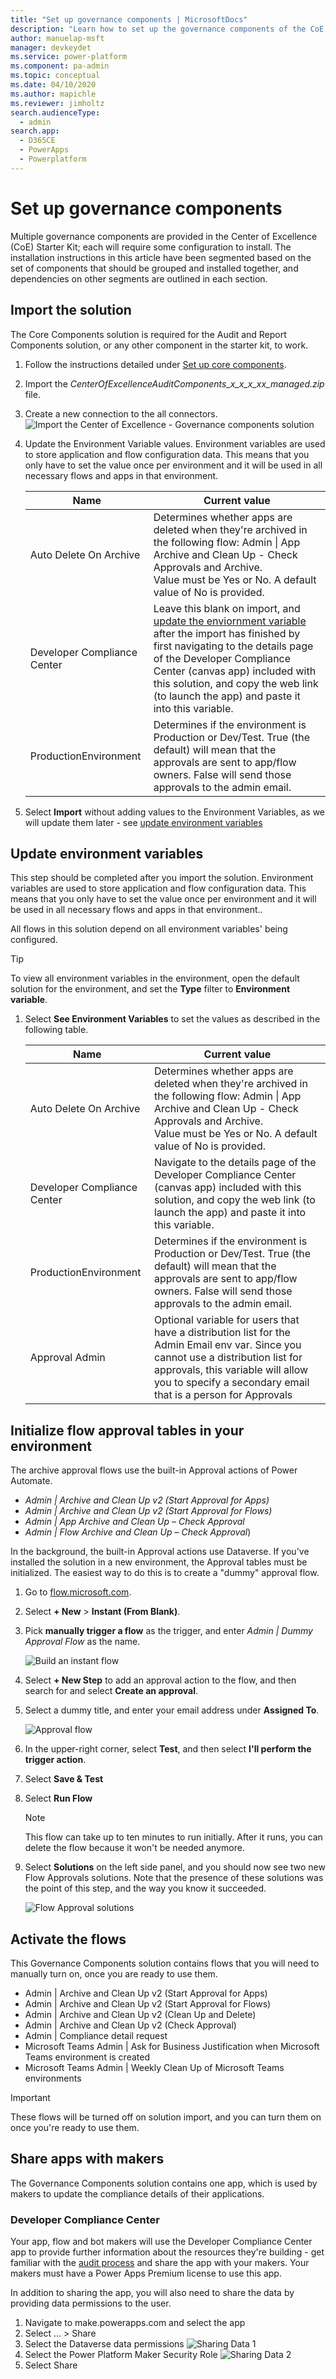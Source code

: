 ```yaml
---
title: "Set up governance components | MicrosoftDocs"
description: "Learn how to set up the governance components of the CoE Starter Kit"
author: manuelap-msft
manager: devkeydet
ms.service: power-platform
ms.component: pa-admin
ms.topic: conceptual
ms.date: 04/10/2020
ms.author: mapichle
ms.reviewer: jimholtz
search.audienceType: 
  - admin
search.app: 
  - D365CE
  - PowerApps
  - Powerplatform
---
```


# Set up governance components

Multiple governance components are provided in the Center of Excellence (CoE) Starter Kit; each will require some configuration to install. The installation instructions in this article have been segmented based on the set of components that should be grouped and installed together, and dependencies on other segments are outlined in each section.

## Import the solution

The Core Components solution is required for the Audit and Report Components solution, or any other component in the starter kit, to work.

1. Follow the instructions detailed under [Set up core components](setup-core-components.md).

1. Import the *CenterOfExcellenceAuditComponents_x_x_x_xx_managed.zip* file.
1. Create a new connection to the all connectors.
    ![Import the Center of Excellence - Governance components solution](media/msig-import.png "Import the Center of Excellence - Governance components solution")
1. Update the Environment Variable values. Environment variables are used to store application and flow configuration data. This means that you only have to set the value once per environment and it will be used in all necessary flows and apps in that environment.

    | Name | Current value |
   |------|---------------|
   | Auto Delete On Archive | Determines whether apps are deleted when they're archived in the following flow: Admin \| App Archive and Clean Up - Check Approvals and Archive. <br> Value must be Yes or No. A default value of No is provided. |
   | Developer Compliance Center         | Leave this blank on import, and [update the enviornment variable](#update-environment-variables) after the import has finished by first navigating to the details page of the Developer Compliance Center (canvas app) included with this solution, and copy the web link (to launch the app) and paste it into this variable.  |
   | ProductionEnvironment | Determines if the environment is Production or Dev/Test. True (the default) will mean that the approvals are sent to app/flow owners. False will send those approvals to the admin email. |

1. Select **Import** without adding values to the Environment Variables, as we will update them later - see [update environment variables](#update-environment-variables)

## Update environment variables

This step should be completed after you import the solution. Environment variables are used to store application and flow configuration data. This means that you only have to set the value once per environment and it will be used in all necessary flows and apps in that environment..

All flows in this solution depend on all environment variables' being configured.

>[!TIP]
>To view all environment variables in the environment, open the default solution for the environment, and set the **Type** filter to **Environment variable**.

1. Select **See Environment Variables** to set the values as described in the following table.

   | Name | Current value |
   |------|---------------|
   | Auto Delete On Archive | Determines whether apps are deleted when they're archived in the following flow: Admin \| App Archive and Clean Up - Check Approvals and Archive. <br> Value must be Yes or No. A default value of No is provided. |
   | Developer Compliance Center         | Navigate to the details page of the Developer Compliance Center (canvas app) included with this solution, and copy the web link (to launch the app) and paste it into this variable.  |
   | ProductionEnvironment | Determines if the environment is Production or Dev/Test. True (the default) will mean that the approvals are sent to app/flow owners. False will send those approvals to the admin email. |
   | Approval Admin | Optional variable for users that have a distribution list for the Admin Email env var. Since you cannot use a distribution list for approvals, this variable will allow you to specify a secondary email that is a person for Approvals |

## Initialize flow approval tables in your environment

The archive approval flows use the built-in Approval actions of Power Automate.

- *Admin \| Archive and Clean Up v2 (Start Approval for Apps)*
- *Admin \| Archive and Clean Up v2 (Start Approval for Flows)*
- *Admin \| App Archive and Clean Up – Check Approval*
- *Admin \| Flow Archive and Clean Up – Check Approval*)

 In the background, the built-in Approval actions use Dataverse. If you've installed the solution in a new environment, the Approval tables must be initialized. The easiest way to do this is to create a "dummy" approval flow.

1. Go to [flow.microsoft.com](https://flow.microsoft.com).

1. Select **+ New** > **Instant (From Blank)**.

1. Pick **manually trigger a flow** as the trigger, and enter *Admin \| Dummy Approval Flow* as the name.
   
   ![Build an instant flow](media/coe14.png "Build an instant flow")

1. Select **+ New Step** to add an approval action to the flow, and then search for and select **Create an approval**.

1. Select a dummy title, and enter your email address under **Assigned To**.

   ![Approval flow](media/coe16.png "Approval flow")

1. In the upper-right corner, select **Test**, and then select **I'll perform the trigger action**.

1. Select **Save & Test**  

1. Select **Run Flow**  

    > [!NOTE]
    > This flow can take up to ten minutes to run initially. After it runs, you can delete the flow because it won't be needed anymore.

1. Select **Solutions** on the left side panel, and you should now see two new Flow Approvals solutions. Note that the presence of these solutions was the point of this step, and the way you know it succeeded.

   ![Flow Approval solutions](media/coe17.png "Flow Approval solutions")

## Activate the flows

This Governance Components solution contains flows that you will need to manually turn on, once you are ready to use them.

- Admin \| Archive and Clean Up v2 (Start Approval for Apps)
- Admin \| Archive and Clean Up v2 (Start Approval for Flows)
- Admin \| Archive and Clean Up v2 (Clean Up and Delete)
- Admin \| Archive and Clean Up v2 (Check Approval)
- Admin \| Compliance detail request
- Microsoft Teams Admin \| Ask for Business Justification when Microsoft Teams environment is created
- Microsoft Teams Admin \| Weekly Clean Up of Microsoft Teams environments

>[!IMPORTANT]
> These flows will be turned off on solution import, and you can turn them on once you're ready to use them.

## Share apps with makers

The Governance Components solution contains one app, which is used by makers to update the compliance details of their applications.

### Developer Compliance Center

Your app, flow and bot makers will  use the Developer Compliance Center app to provide further information about the resources they're building - get familiar with the [audit process](example-processes.md) and share the app with your makers. Your makers must have a Power Apps Premium license to use this app.

In addition to sharing the app, you will also need to share the data by providing data permissions to the user.

1. Navigate to make.powerapps.com and select the app
1. Select ... > Share
1. Select the Dataverse data permissions
   ![Sharing Data 1](media/SharingData1.png "Sharing Data 1")
1. Select the Power Platform Maker Security Role
   ![Sharing Data 2](media/SharingData2.png "Sharing Data 2")
1. Select Share
